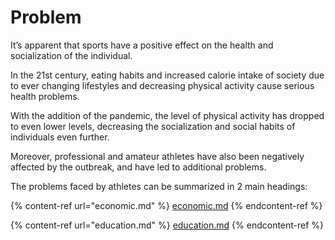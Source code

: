 # Problem

It’s apparent that sports have a positive effect on the health and socialization of the individual.&#x20;

In the 21st century, eating habits and increased calorie intake of society due to ever changing lifestyles and decreasing physical activity cause serious health problems.&#x20;

With the addition of the pandemic, the level of physical activity has dropped to even lower levels, decreasing the socialization and social habits of individuals even further.&#x20;

Moreover, professional and amateur athletes have also been negatively affected by the outbreak, and have led to additional problems.&#x20;

The problems faced by athletes can be summarized in 2 main headings:

{% content-ref url="economic.md" %}
[economic.md](economic.md)
{% endcontent-ref %}

{% content-ref url="education.md" %}
[education.md](education.md)
{% endcontent-ref %}
